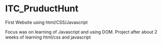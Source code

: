 # ITC_PruductHunt
First Website using html/CSS/Javascript

Focus was on learning of Javascript and using DOM.
Project after about 2 weeks of learning html/css and javascript
